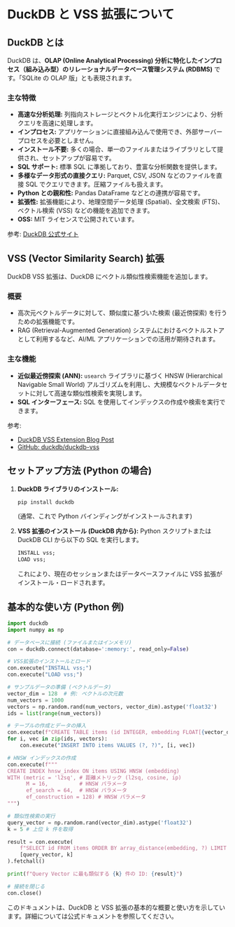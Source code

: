 # DuckDB と VSS 拡張について

## DuckDB とは

DuckDB は、**OLAP (Online Analytical Processing) 分析に特化したインプロセス（組み込み型）のリレーショナルデータベース管理システム (RDBMS)** です。「SQLite の OLAP 版」とも表現されます。

### 主な特徴

*   **高速な分析処理:** 列指向ストレージとベクトル化実行エンジンにより、分析クエリを高速に処理します。
*   **インプロセス:** アプリケーションに直接組み込んで使用でき、外部サーバープロセスを必要としません。
*   **インストール不要:** 多くの場合、単一のファイルまたはライブラリとして提供され、セットアップが容易です。
*   **SQL サポート:** 標準 SQL に準拠しており、豊富な分析関数を提供します。
*   **多様なデータ形式の直接クエリ:** Parquet, CSV, JSON などのファイルを直接 SQL でクエリできます。圧縮ファイルも扱えます。
*   **Python との親和性:** Pandas DataFrame などとの連携が容易です。
*   **拡張性:** 拡張機能により、地理空間データ処理 (Spatial)、全文検索 (FTS)、ベクトル検索 (VSS) などの機能を追加できます。
*   **OSS:** MIT ライセンスで公開されています。

参考: [DuckDB 公式サイト](https://duckdb.org/)

## VSS (Vector Similarity Search) 拡張

DuckDB VSS 拡張は、DuckDB にベクトル類似性検索機能を追加します。

### 概要

*   高次元ベクトルデータに対して、類似度に基づいた検索 (最近傍探索) を行うための拡張機能です。
*   RAG (Retrieval-Augmented Generation) システムにおけるベクトルストアとして利用するなど、AI/ML アプリケーションでの活用が期待されます。

### 主な機能

*   **近似最近傍探索 (ANN):** `usearch` ライブラリに基づく HNSW (Hierarchical Navigable Small World) アルゴリズムを利用し、大規模なベクトルデータセットに対して高速な類似性検索を実現します。
*   **SQL インターフェース:** SQL を使用してインデックスの作成や検索を実行できます。

参考:
*   [DuckDB VSS Extension Blog Post](https://duckdb.org/2024/05/03/vector-similarity-search-vss.html)
*   [GitHub: duckdb/duckdb-vss](https://github.com/duckdb/duckdb-vss)

## セットアップ方法 (Python の場合)

1.  **DuckDB ライブラリのインストール:**
    ```bash
    pip install duckdb
    ```
    (通常、これで Python バインディングがインストールされます)

2.  **VSS 拡張のインストール (DuckDB 内から):**
    Python スクリプトまたは DuckDB CLI から以下の SQL を実行します。
    ```sql
    INSTALL vss;
    LOAD vss;
    ```
    これにより、現在のセッションまたはデータベースファイルに VSS 拡張がインストール・ロードされます。

## 基本的な使い方 (Python 例)

```python
import duckdb
import numpy as np

# データベースに接続 (ファイルまたはインメモリ)
con = duckdb.connect(database=':memory:', read_only=False)

# VSS拡張のインストールとロード
con.execute("INSTALL vss;")
con.execute("LOAD vss;")

# サンプルデータの準備 (ベクトルデータ)
vector_dim = 128  # 例: ベクトルの次元数
num_vectors = 1000
vectors = np.random.rand(num_vectors, vector_dim).astype('float32')
ids = list(range(num_vectors))

# テーブルの作成とデータの挿入
con.execute(f"CREATE TABLE items (id INTEGER, embedding FLOAT[{vector_dim}])")
for i, vec in zip(ids, vectors):
    con.execute("INSERT INTO items VALUES (?, ?)", [i, vec])

# HNSW インデックスの作成
con.execute(f"""
CREATE INDEX hnsw_index ON items USING HNSW (embedding)
WITH (metric = 'l2sq', # 距離メトリック (l2sq, cosine, ip)
      M = 16,          # HNSW パラメータ
      ef_search = 64,  # HNSW パラメータ
      ef_construction = 128) # HNSW パラメータ
""")

# 類似性検索の実行
query_vector = np.random.rand(vector_dim).astype('float32')
k = 5 # 上位 k 件を取得

result = con.execute(
    f"SELECT id FROM items ORDER BY array_distance(embedding, ?) LIMIT ?",
    [query_vector, k]
).fetchall()

print(f"Query Vector に最も類似する {k} 件の ID: {result}")

# 接続を閉じる
con.close()
```

このドキュメントは、DuckDB と VSS 拡張の基本的な概要と使い方を示しています。詳細については公式ドキュメントを参照してください。
